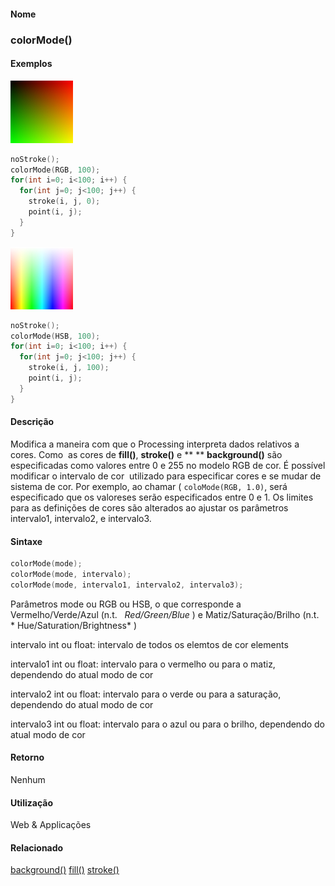 
#### Nome
### colorMode()

#### Exemplos
<img border="0" height="100" src="media/colorMode_.jpg" width="100"/>

```pde
noStroke(); 
colorMode(RGB, 100); 
for(int i=0; i<100; i++) { 
  for(int j=0; j<100; j++) { 
    stroke(i, j, 0); 
    point(i, j); 
  } 
} 

```
<img border="0" height="100" src="media/colorMode_2.jpg" width="100"/>

```pde
noStroke(); 
colorMode(HSB, 100); 
for(int i=0; i<100; i++) { 
  for(int j=0; j<100; j++) { 
    stroke(i, j, 100); 
    point(i, j); 
  } 
} 

```

#### Descrição
Modifica a maneira com que o Processing interpreta dados relativos a cores. Como  as cores de **fill()**, **stroke()** e ** ** **background()**
são especificadas como valores entre 0 e 255 no modelo RGB de
cor. É possível modificar o intervalo de cor
 utilizado para especificar cores e se mudar de sistema de cor.
Por exemplo, ao chamar ( `coloMode(RGB, 1.0)`,
será especificado que os valoreses serão especificados
entre 0 e 1. Os limites para as definições de cores
são alterados ao ajustar os parâmetros intervalo1,
intervalo2, e intervalo3.

#### Sintaxe
```pde
colorMode(mode);
colorMode(mode, intervalo);
colorMode(mode, intervalo1, intervalo2, intervalo3);

```
Parâmetros
mode
ou RGB ou HSB, o que corresponde a Vermelho/Verde/Azul (n.t.   *Red/Green/Blue* ) e Matiz/Saturação/Brilho (n.t. * Hue/Saturation/Brightness* )


intervalo
int ou float: intervalo de todos os elemtos de cor elements


intervalo1
int ou float: intervalo para o vermelho ou para o matiz, dependendo do atual modo de cor


intervalo2
int ou float: intervalo para o verde ou para a saturação, dependendo do atual modo de cor


intervalo3
int ou float: intervalo para o azul ou para o brilho, dependendo do atual modo de cor



#### Retorno

	
Nenhum

#### Utilização

	
Web & Applicações

#### Relacionado
[background()](background_
)
[fill()](fill_
)
[stroke()](stroke_
)

